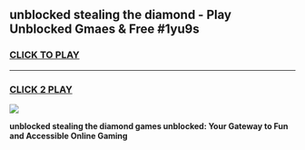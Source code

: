 
## unblocked stealing the diamond - Play Unblocked Gmaes & Free #1yu9s
<h3>
<a href="https://news.freeplayer.one?title=unblocked_stealing_the_diamond&ref=24F">CLICK TO PLAY</a></h3>
<hr>

<h3>
<a href="https://news.freeplayer.one?title=unblocked_stealing_the_diamond&ref=24F">CLICK 2 PLAY</a>
  
</h3>

<a href="https://news.freeplayer.one?title=unblocked_stealing_the_diamond&ref=24F/"><img src="https://clearcache.store/games.png"></a>


**unblocked stealing the diamond games unblocked: Your Gateway to Fun and Accessible Online Gaming**
